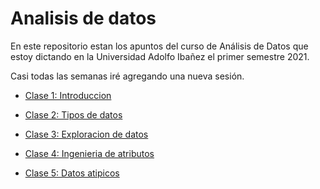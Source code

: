 Analisis de datos
================

En este repositorio estan los apuntos del curso de Análisis de Datos que
estoy dictando en la Universidad Adolfo Ibañez el primer semestre 2021.

Casi todas las semanas iré agregando una nueva sesión.

  - [Clase 1: Introduccion](../master/Clase1_Introduccion)

  - [Clase 2: Tipos de datos](../master/Clase2_Tipos_de_datos)

  - [Clase 3: Exploracion de
    datos](../master/Clase3_Exploracion_de_datos)

  - [Clase 4: Ingenieria de
    atributos](../master/Clase4_Ingenieria_de_atributos)

  - [Clase 5: Datos atipicos](../master/Clase5_Datos_atipicos)
